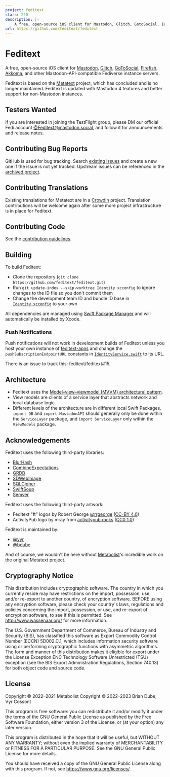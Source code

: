 ```yaml
---
project: feditext
stars: 220
description: |-
    A free, open-source iOS client for Mastodon, Glitch, GotoSocial, Iceshrimp, Akkoma, and other Mastodon-API-compatible Fediverse instance servers.
url: https://github.com/feditext/feditext
---
```


# Feditext

A free, open-source iOS client for [Mastodon](https://joinmastodon.org/), [Glitch](https://glitch-soc.github.io/docs/), [GoToSocial](https://gotosocial.org/), [Firefish](https://joinfirefish.org/), [Akkoma](https://akkoma.social/), and other Mastodon-API-compatible Fediverse instance servers.

Feditext is based on the [Metatext](https://github.com/metabolist/metatext) project, which has concluded and is no longer maintained. Feditext is updated with Mastodon 4 features and better support for non-Mastodon instances.

## Testers Wanted

If you are interested in joining the TestFlight group, please DM our official Fedi account [@Feditext@mastodon.social](https://mastodon.social/@Feditext), and follow it for announcements and release notes.

## Contributing Bug Reports

GitHub is used for bug tracking.
Search [existing issues](https://github.com/feditext/feditext/issues) and create a new one if the issue is not yet tracked.
Upstream issues can be referenced in the [archived project](https://github.com/metabolist/metatext/issues).

## Contributing Translations

Existing translations for Metatext are in a [CrowdIn](https://crowdin.com/project/metatext) project.
Translation contributions will be welcome again after some more
project infrastructure is in place for Feditext.

## Contributing Code

See the [contribution guidelines](CONTRIBUTING.md).

## Building

To build Feditext:

- Clone the repository (`git clone https://github.com/feditext/feditext.git`)
- Run `git update-index --skip-worktree Identity.xcconfig` to ignore changes to the ID file so you don't commit them
- Change the development team ID and bundle ID base in [`Identity.xcconfig`](Identity.xcconfig) to your own

All dependencies are managed using [Swift Package Manager](https://swift.org/package-manager) and will automatically be installed by Xcode.

### Push Notifications

Push notifications will not work in development builds of Feditext unless you host your own instance of [feditext-apns](https://github.com/feditext/feditext-apns) and change the `pushSubscriptionEndpointURL` constants in [`IdentityService.swift`](ServiceLayer/Sources/ServiceLayer/Services/IdentityService.swift) to its URL.

There is an issue to track this: feditext/feditext#15.

## Architecture

- Feditext uses the [Model–view–viewmodel (MVVM) architectural pattern](https://en.wikipedia.org/wiki/Model–view–viewmodel).
- View models are clients of a service layer that abstracts network and local database logic.
- Different levels of the architecture are in different local Swift Packages. `import DB` and `import MastodonAPI` should generally only be done within the `ServiceLayer` package, and `import ServiceLayer` only within the `ViewModels` package.

## Acknowledgements

Feditext uses the following third-party libraries:

- [BlurHash](https://github.com/woltapp/blurhash)
- [CombineExpectations](https://github.com/groue/CombineExpectations)
- [GRDB](https://github.com/groue/GRDB.swift)
- [SDWebImage](https://github.com/SDWebImage/SDWebImage)
- [SQLCipher](https://github.com/sqlcipher/sqlcipher)
- [SwiftSoup](https://github.com/scinfu/SwiftSoup)
- [Semver](https://github.com/ddddxxx/Semver)

Feditext uses the following third-party artwork:

- Feditext "ft" logos by Robert George [@rrgeorge](https://raphus.social/@rrgeorge) ([CC-BY 4.0](https://creativecommons.org/licenses/by/4.0/))
- ActivityPub logo by mray from [activitypub.rocks](https://activitypub.rocks/) ([CC0 1.0](https://creativecommons.org/publicdomain/zero/1.0/))

Feditext is maintained by:

- [@vyr](https://demon.social/@vyr)
- [@bdube](https://gotgoat.com/@bdube)

And of course, we wouldn't be here without [Metabolist](https://metabolist.org/)'s incredible work on the original Metatext project.

## Cryptography Notice

This distribution includes cryptographic software. The country in which you currently reside may have restrictions on the import, possession, use, and/or re-export to another country, of encryption software.
BEFORE using any encryption software, please check your country's laws, regulations and policies concerning the import, possession, or use, and re-export of encryption software, to see if this is permitted.
See <http://www.wassenaar.org/> for more information.

The U.S. Government Department of Commerce, Bureau of Industry and Security (BIS), has classified this software as Export Commodity Control Number (ECCN) 5D002.C.1, which includes information security software using or performing cryptographic functions with asymmetric algorithms.
The form and manner of this distribution makes it eligible for export under the License Exception ENC Technology Software Unrestricted (TSU) exception (see the BIS Export Administration Regulations, Section 740.13) for both object code and source code.

## License

Copyright © 2022–2021 Metabolist
Copyright © 2022–2023 Brian Dube, Vyr Cossont

This program is free software: you can redistribute it and/or modify it under the terms of the GNU General Public License as published by the Free Software Foundation, either version 3 of the License, or (at your option) any later version.

This program is distributed in the hope that it will be useful, but WITHOUT ANY WARRANTY; without even the implied warranty of MERCHANTABILITY or FITNESS FOR A PARTICULAR PURPOSE.  See the GNU General Public License for more details.

You should have received a copy of the GNU General Public License along with this program.  If not, see <https://www.gnu.org/licenses/>.

